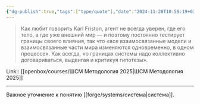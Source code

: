 ```yaml
---
{"dg-publish":true,"tags":["type/quote"],"date":"2024-11-28T10:59:19+03:00","title":"о границах системы надо договариваться коллективно","modified_at":"2025-04-17T17:23:06+03:00","aliases":"о границах системы надо договариваться коллективно","permalink":"/mine/quotes/202411281059/","dgPassFrontmatter":true}
---
```



> Как любит говорить Karl Friston, агент не всегда уверен, где его тело, а где уже внешний мир — и поэтому постоянно тестирует границы своего влияния, так что «все взаимосвязанные модели и взаимосвязанные части мира изменяются одновременно, в одном процессе». Как всегда, «о границах системы надо коллективно договариваться, выдвигая и критикуя гипотезы».

Link:: [[openbox/courses/ШСМ Методология 2025|ШСМ Методология 2025]]

---

Важное уточнение к понятию [[forge/systems/система|система]].
